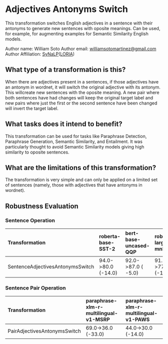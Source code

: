# Adjectives Antonyms Switch
This transformation switches English adjectives in a sentence with their antonyms to generate new sentences with oposite meanings. Can be used, for example, for augmenting examples for Semantic Similarity English models.

Author name: William Soto
Author email: [williamsotomartinez@gmail.com](mailto:williamsotomartinez@gmail.com)
Author Affiliation: [SyNaLP](https://synalp.loria.fr/)([LORIA](https://www.loria.fr/en/))

## What type of a transformation is this?
When there are adjectives present in a sentences, if those adjectives have an antonym in wordnet, it will switch the original adjective with its antonym. This willcreate new sentences with the oposite meaning. A new pair where both sentences have had changes will keep the original target label and new pairs where just the first or the second sentence have been changed will invert the target label.

## What tasks does it intend to benefit?
This transformation can be used for tasks like Paraphrase Detection, Paraphrase Generation, Semantic Similarity, and Entailment. It was particularly thought to avoid Semantic Similarity models giving high similarity to oposite sentences.

## What are the limitations of this transformation?
The transformation is very simple and can only be applied on a limited set of sentences (namely, those with adjectives that have antonyms in wordnet).

## Robustness Evaluation

### Sentence Operation

| Transformation                   | roberta-base-SST-2   | bert-base-uncased-QQP   | roberta-large-mnli   | roberta-base-imdb   |
|:---------------------------------|:---------------------|:------------------------|:---------------------|:--------------------|
| SentenceAdjectivesAntonymsSwitch | 94.0->80.0 (-14.0)   | 92.0->87.0 ( -5.0)      | 91.0->77.0 (-14.0)   | 95.0->74.0 (-21.0)  |

### Sentence Pair Operation
| Transformation                   | paraphrase-xlm-r-multilingual-v1-MSRP | paraphrase-xlm-r-multilingual-v1-PAWS |
|:---------------------------------|:--------------------------------------|:--------------------------------------|
| PairAdjectivesAntonymsSwitch     | 69.0->36.0 (-33.0)                    | 44.0->30.0 (-14.0)                    |